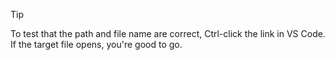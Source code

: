 > [!TIP]
> To test that the path and file name are correct, Ctrl-click the link in VS Code. If the target file opens, you're good to go.
